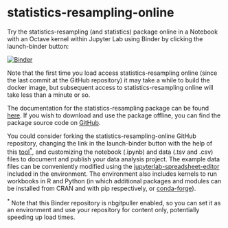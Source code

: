 # statistics-resampling-online

Try the statistics-resampling (and statistics) package online in a Notebook with an Octave kernel within Jupyter Lab using Binder by clicking the launch-binder button:

[![Binder](https://mybinder.org/badge.svg)](https://mybinder.org/v2/gh/acpennlab/statistics-resampling-online/master?labpath=statistics-resampling.ipynb)

Note that the first time you load access statistics-resampling online (since the last commit at the GitHub repository) it may take a while to build the docker image, but subsequent access to statistics-resampling online will take less than a minute or so.

The documentation for the statistics-resampling package can be found [here](https://gnu-octave.github.io/statistics-resampling/index.html). If you wish to download and use the package offline, you can find the package source code on [GitHub](https://github.com/gnu-octave/statistics-resampling/).

You could consider forking the statistics-resampling-online GitHub repository, changing the link in the launch-binder button with the help of this [tool<sup>*</sup>](https://nbgitpuller.readthedocs.io/en/latest/link.html?tab=binder), and customizing the notebook (.ipynb) and data (.tsv and .csv) files to document and publish your data analysis project. The example data files can be conveniently modified using the [jupyterlab-spreadsheet-editor](https://jupyterlab-contrib.github.io/jupyterlab-spreadsheet-editor.html) included in the environment. The environment also includes kernels to run workbooks in R and Python (in which additional packages and modules can be installed from CRAN and with pip respectively, or [conda-forge](https://conda-forge.org/packages/)).

<sup>*</sup> Note that this Binder repository is nbgitpuller enabled, so you can set it as an environment and use your repository for content only, potentially speeding up load times.
